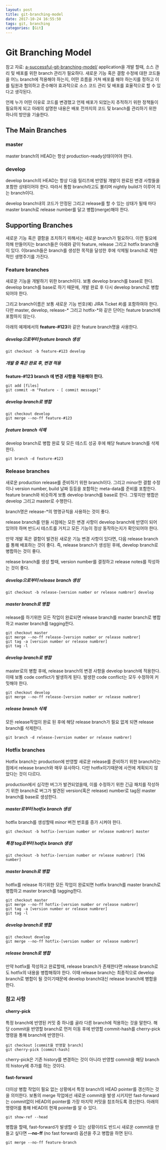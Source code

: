 ```yaml
---
layout: post
title: git-branching-model
date: 2017-10-24 16:55:50
tags: git, branching
categories: [Git]
---
```


# Git Branching Model
참고 자료: [a-successful-git-branching-model/](http://nvie.com/posts/a-successful-git-branching-model/)
application을 개발 할때, 소스 관리 및 배포를 위한 branch 관리가 필요하다. 새로운 기능 혹은 결함 수정에 대한 코드들을 어느 branch에 적용해야 하는지, 어떤 흐름을 거쳐 배포를 해야 하는지를 정하고 이를 팀원과 협의하고 준수해야 효과적으로 소스 코드 관리 및 배포를 효율적으로 할 수 있다고 생각된다.

언제 누가 어떤 이유로 코드를 변경했고 언제 배포가 되었는지 추적하기 위한 정책들이 필요하게 되고 아래의 설명한 내용은 배포 전까지의 코드 및 branch를 관리하기 위한 하나의 방안을 기술한다.

## The Main Branches
### master
master branch의 HEAD는 항상 production-ready상태이어야 한다.

### develop
develop branch의 HEAD는 항상 다음 릴리즈에 반영될 개발이 완료된 변경 사항들을 포함한 상태이어야 한다. 따라서 통합 branch라고도 불리며 nightly build가 이루어 지는 branch이다.

develop branch내의 코드가 안정된 그리고 release를 할 수 있는 상태가 될때 마다 master branch로 release number를 달고 병합(merge)해야 한다.

## Supporting Branches
새로운 기능 혹은 결함을 조치하기 위해서는 새로운 branch가 필요하다. 이런 필요에 의해 만들어지는 branch들은 아래와 같이 feature, release 그리고 hotfix branch들이 있다. 이branch들은 branch를 생성한 목적을 달성한 후에 삭제될 branch로 제한적인 생명주기를 가진다.

### Feature branches
새로운 기능을 개발하기 위한 branch이다. 보통 develop branch를 base로 한다. develop branch를 base로 하기 때문에, 개발 완료 후 다시 develop branch로 병합되어야 한다.

그리고 branch이름은 보통 새로운 기능 번호(예) JIRA Ticket #)를 포함하여야 한다. 다만 master, develop, release-* 그리고 hotfix-*와 같은 단어는 feature branch에 포함하지 않는다.

아래의 예제에서의 **feature-#123**와 같은 feature branch명을 사용한다.

##### develop으로부터 feature branch 생성
```
git checkout -b feature-#123 develop
```
##### 개발 중 혹은 완료 후, 변경 적용
**feature-#123 branch 에 변경 사항을 적용해야 한다.**

```
git add [files]
git commit -m "Feature - [ commit message]"
```

##### develop branch로 병합

```
git checkout develop
git merge --no-ff feature-#123
```

##### feature branch 삭제
develop branch로 병합 완료 및 모든 테스트 성공 후에 해당 feature branch를 삭제한다.

```
git branch -d feature-#123
```

### Release branches
새로운 production release를 준비하기 위한 branch이다. 그리고 minor한 결함 수정 이나 version number, build 날짜 등등을 포함하는 meta-data를 준비를 포함한다. feature branch와 비슷하게 보통 develop branch를 base로 한다.  그렇지만 병합은 develop 그리고 master로 수행한다.

branch명은 release-*의 명명규칙을 사용하는 것이 좋다.

release branch를 만들 시점에는 모든 변경 사항이 develop branch에 반영이 되어 있어야 하며 반드시 테스트를 거치고 모든 기능이 정상 동작하는지가 확인되어야 한다.

만약 개발 혹은 결함이 발견된 새로운 기능 변경 사항이 있다면, 다음 release branch를 통해 배포하는 것이 좋다. 즉, release branch가 생성된 후에, develop branch로 병합하는 것이 좋다.

release branch를 생성 할때, version number를 결정하고 release notes를 작성하는 것이 좋다.

##### develop으로부터 release branch 생성

```
git checkout -b release-[version number or release numbrer] develop
```

##### master branch로 병합
release를 하기위한 모든 작업이 완료되면 release branch를 master branch로 병합하고 master branch를 tagging한다.

```
git checkout master
git merge --no-ff release-[version number or release numbrer]
git tag -a [version number or release numbrer]
git tag -l
```

##### develop branch로 병합
master로의 병합 후에, release branch의 변경 사항을 develop branch에 적용한다. 이때 보통 code conflict가 발생하게 된다. 발생한 code conflict는 모두 수정하여 커밋해야 한다.

```
git checkout develop
git merge --no-ff release-[version number or release numbrer]
```
##### release branch 삭제
모든 release작업이 완료 된 후에 해당 release branch가 필요 없게 되면 release branch를 삭제한다.

```
git branch -d release-[version number or release numbrer]
```




### Hotfix branches
Hotfix branch는 production에 반영할 새로운 release를 준비하기 위한 branch라는 점에서 release branch와 매우 유사하다. 다만 hotfix이기때문에 사전에 계획되지 않았다는 것이 다르다.

production에서 심각한 버그가 발견되었을때, 이를 수정하기 위한 긴급 패치를 작성하기 위한 branch로 버그가 발견된 version(혹은  release) number로 tag된 master branch를 base로 생성한다.

##### master로부터 hotfix branch 생성
hotfix branch를 생성할때 minor 버전 번호를 증가 시켜야 한다.

```
git checkout -b hotfix-[version number or release numbrer] master
```

##### 특정 tag로부터 hotfix branch 생성

```
git checkout -b hotfix-[version number or release numbrer] [TAG number]
```
##### master branch로 병합
hotfix를 release 하기위한 모든 작업이 완료되면 hotfix branch를 master branch로 병합하고 master branch를 tagging한다.

```
git checkout master
git merge --no-ff hotfix-[version number or release numbrer]
git tag -a [version number or release numbrer]
git tag -l
```
##### develop branch로 병합

```
git checkout develop
git merge --no-ff hotfix-[version number or release numbrer]
```

##### release branch로 병합
만약 hotfix를 작성하고 완료할때, release branch가 존재한다면 release branch로도 hotfix의 내용을 병합해줘야 한다. 이때 release branch는 최종적으로 develop branch로 병합이 될 것이기때문에 develop branch대신 release branch에 병합을 한다.




### 참고 사항
#### cherry-pick
특정 branch에 반영된 커밋 중 하나를 골라 다른 branch에 적용하는 것을 말한다.  해당 commit을 반영할 branch로 먼저 이동 후에 반영할 commit-hash를 cherry-pick명령을 통해 branch에 반영한다.

```
git checkout [commit을 반영할 branch]
git cherry-pick [commit-hash]
```

cherry-pick은 기존 history를 변경하는 것이 아니라 반영할 commit을 해당 branch의 history에 추가를 하는 것이다.



#### fast-forward
더이상 병합 작업이 필요 없는 상황에서 특정 branch의 HEAD pointer를 갱신하는 것을 의미한다. 보통의 merge 작업에선 새로운 commit을 발생 시키지만 fast-forward는 commit없이 HEAD의 pointer를 가장 마지막 커밋을 참조하도록 갱신한다.  아래의 명령어를 통해 HEAD의 현재 pointer를 알 수 있다.

```
git show-ref --head
```
병합을 할때, fast-forward가 발생할 수 있는 상황이라도 반드시 새로운 commit을 만들고 싶다면 **--no-ff** (no fast forward) 옵션을 주고 병합을 하면 된다.

```
git merge --no-ff feature-branch
```
